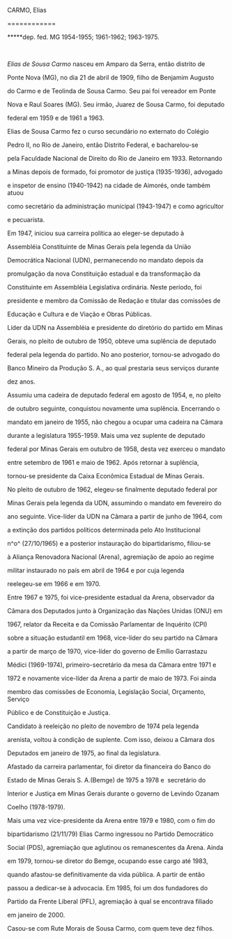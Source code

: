 CARMO, Elias

============



**\***dep. fed. MG 1954-1955; 1961-1962; 1963-1975.



 



*Elias de Sousa Carmo* nasceu em Amparo da Serra, então distrito de

Ponte Nova (MG), no dia 21 de abril de 1909, filho de Benjamim Augusto

do Carmo e de Teolinda de Sousa Carmo. Seu pai foi vereador em Ponte

Nova e Raul Soares (MG). Seu irmão, Juarez de Sousa Carmo, foi deputado

federal em 1959 e de 1961 a 1963.



Elias de Sousa Carmo fez o curso secundário no externato do Colégio

Pedro II, no Rio de Janeiro, então Distrito Federal, e bacharelou-se

pela Faculdade Nacional de Direito do Rio de Janeiro em 1933. Retornando

a Minas depois de formado, foi promotor de justiça (1935-1936), advogado

e inspetor de ensino (1940-1942) na cidade de Aimorés, onde também atuou

como secretário da administração municipal (1943-1947) e como agricultor

e pecuarista.



Em 1947, iniciou sua carreira política ao eleger-se deputado à

Assembléia Constituinte de Minas Gerais pela legenda da União

Democrática Nacional (UDN), permanecendo no mandato depois da

promulgação da nova Constituição estadual e da transformação da

Constituinte em Assembléia Legislativa ordinária. Neste período, foi

presidente e membro da Comissão de Redação e titular das comissões de

Educação e Cultura e de Viação e Obras Públicas.



Líder da UDN na Assembléia e presidente do diretório do partido em Minas

Gerais, no pleito de outubro de 1950, obteve uma suplência de deputado

federal pela legenda do partido. No ano posterior, tornou-se advogado do

Banco Mineiro da Produção S. A., ao qual prestaria seus serviços durante

dez anos.



Assumiu uma cadeira de deputado federal em agosto de 1954, e, no pleito

de outubro seguinte, conquistou novamente uma suplência. Encerrando o

mandato em janeiro de 1955, não chegou a ocupar uma cadeira na Câmara

durante a legislatura 1955-1959. Mais uma vez suplente de deputado

federal por Minas Gerais em outubro de 1958, desta vez exerceu o mandato

entre setembro de 1961 e maio de 1962. Após retornar à suplência,

tornou-se presidente da Caixa Econômica Estadual de Minas Gerais.



No pleito de outubro de 1962, elegeu-se finalmente deputado federal por

Minas Gerais pela legenda da UDN, assumindo o mandato em fevereiro do

ano seguinte. Vice-líder da UDN na Câmara a partir de junho de 1964, com

a extinção dos partidos políticos determinada pelo Ato Institucional

n^o^ (27/10/1965) e a posterior instauração do bipartidarismo, filiou-se

à Aliança Renovadora Nacional (Arena), agremiação de apoio ao regime

militar instaurado no país em abril de 1964 e por cuja legenda

reelegeu-se em 1966 e em 1970.



Entre 1967 e 1975, foi vice-presidente estadual da Arena, observador da

Câmara dos Deputados junto à Organização das Nações Unidas (ONU) em

1967, relator da Receita e da Comissão Parlamentar de Inquérito (CPI)

sobre a situação estudantil em 1968, vice-líder do seu partido na Câmara

a partir de março de 1970, vice-líder do governo de Emílio Garrastazu

Médici (1969-1974), primeiro-secretário da mesa da Câmara entre 1971 e

1972 e novamente vice-líder da Arena a partir de maio de 1973. Foi ainda

membro das comissões de Economia, Legislação Social, Orçamento, Serviço

Público e de Constituição e Justiça.



Candidato à reeleição no pleito de novembro de 1974 pela legenda

arenista, voltou à condição de suplente. Com isso, deixou a Câmara dos

Deputados em janeiro de 1975, ao final da legislatura.



Afastado da carreira parlamentar, foi diretor da financeira do Banco do

Estado de Minas Gerais S. A.(Bemge) de 1975 a 1978 e  secretário do

Interior e Justiça em Minas Gerais durante o governo de Levindo Ozanam

Coelho (1978-1979).



Mais uma vez vice-presidente da Arena entre 1979 e 1980, com o fim do

bipartidarismo (21/11/79) Elias Carmo ingressou no Partido Democrático

Social (PDS), agremiação que aglutinou os remanescentes da Arena. Ainda

em 1979, tornou-se diretor do Bemge, ocupando esse cargo até 1983,

quando afastou-se definitivamente da vida pública. A partir de então

passou a dedicar-se à advocacia. Em 1985, foi um dos fundadores do

Partido da Frente Liberal (PFL), agremiação à qual se encontrava filiado

em janeiro de 2000.



Casou-se com Rute Morais de Sousa Carmo, com quem teve dez filhos.



 



